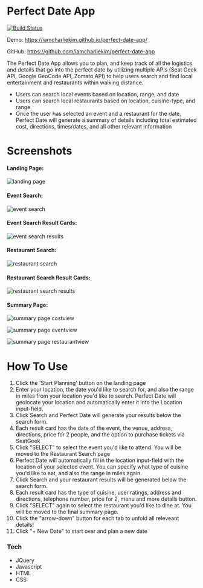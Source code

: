 # Perfect Date App 

[![Build Status](https://travis-ci.org/joemccann/dillinger.svg?branch=master)](https://travis-ci.org/joemccann/dillinger)

Demo: https://iamcharliekim.github.io/perfect-date-app/

GitHub: https://github.com/iamcharliekim/perfect-date-app

The Perfect Date App allows you to plan, and keep track of all the logistics and details that go into the perfect date by utilizing multiple APIs (Seat Geek API, Google GeoCode API, Zomato API) to help users search and find local entertainment and restaurants within walking distance.

  - Users can search local events based on location, range, and date
  - Users can search local restaurants based on location, cuisine-type, and range 
  - Once the user has selected an event and a restaurant for the date, Perfect Date will generate a summary of details including total estimated cost, directions, times/dates, and all other relevant information 

# Screenshots

#### Landing Page:

![landing page](images/page1-landing.png)

#### Event Search:

![event search](images/page2-event-search.png)

#### Event Search Result Cards:

![event search results](images/page2-event-results.png)

#### Restaurant Search:

![restaurant search](images/page4-restaurant-search.png)

#### Restaurant Search Result Cards:

![restaurant search results](images/page5-restaurant-results.png)

#### Summary Page:

![summary page costview](images/page6-summary-costview.png)

![summary page eventview](images/page6-summary-eventview.png)

![summary page restaurantview](images/page6-summary-restaurantview.png)

# How To Use

1. Click the 'Start Planning' button on the landing page
2. Enter your location, the date you'd like to search for, and also the range in miles from your location you'd like to search.  Perfect Date will geolocate your location and automatically enter it into the Location input-field.
3. Click Search and Perfect Date will generate your results below the search form.  
4. Each result card has the date of the event, the venue, address, directions, price for 2 people, and the option to purchase tickets via SeatGeek 
5. Click "SELECT" to select the event you'd like to attend.  You will be moved to the Restaurant Search page
6. Perfect Date will automatically fill in the location input-field with the location of your selected event.  You can specify what type of cuisine you'd like to eat, and also the range in miles again.  
7. Click Search and your restaurant results will be generated below the search form.
8. Each result card has the type of cuisine, user ratings, address and directions, telephone number, price for 2, menu and more details button.  
9. Click "SELECT" again to select the restaurant you'd like to dine at.  You will be moved to the final summary page.
10. Click the "arrow-down" button for each tab to unfold all releveant details!
11. Click "+ New Date" to start over and plan a new date

### Tech
* JQuery
* Javascript
* HTML
* CSS

